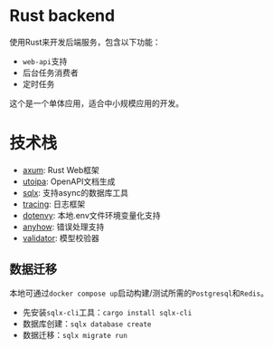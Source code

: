 # Rust backend

使用Rust来开发后端服务，包含以下功能：

- `web-api`支持
- 后台任务消费者
- 定时任务

这个是一个单体应用，适合中小规模应用的开发。

# 技术栈

- [axum](https://github.com/tokio-rs/axum): Rust Web框架
- [utoipa](https://github.com/juhaku/utoipa): OpenAPI文档生成
- [sqlx](https://github.com/launchbadge/sqlx): 支持async的数据库工具
- [tracing](https://github.com/tokio-rs/tracing): 日志框架
- [dotenvy](https://github.com/allan2/dotenvy): 本地.env文件环境变量化支持
- [anyhow](https://github.com/dtolnay/anyhow): 错误处理支持
- [validator](https://github.com/Keats/validator): 模型校验器 

## 数据迁移

本地可通过`docker compose up`启动构建/测试所需的`Postgresql`和`Redis`。

- 先安装`sqlx-cli`工具：`cargo install sqlx-cli`
- 数据库创建：`sqlx database create`
- 数据迁移：`sqlx migrate run`